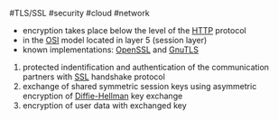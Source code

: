 #TLS/SSL #security #cloud #network 

- encryption takes place below the level of the [HTTP](/techstack/network/HTTP.md) protocol
- in the [OSI](/OSI) model located in layer 5 (session layer)
- known implementations: [OpenSSL](/OpenSSL) and [GnuTLS](/GnuTLS)

1. protected indentification and authentication of the communication partners with [SSL](/SSL) handshake protocol
2. exchange of shared symmetric session keys using asymmetric encryption of [Diffie-Hellman](/techstack/security/Diffie-Hellman.md) key exchange
3. encryption of user data with exchanged key